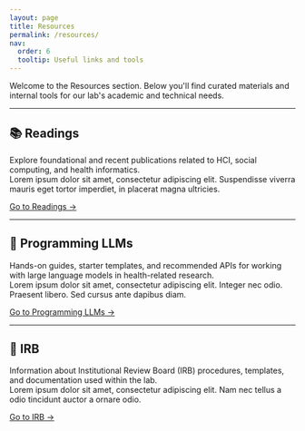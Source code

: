 ```yaml
---
layout: page
title: Resources
permalink: /resources/
nav:
  order: 6
  tooltip: Useful links and tools
---
```


Welcome to the Resources section. Below you'll find curated materials and internal tools for our lab's academic and technical needs.

---

## 📚 Readings
Explore foundational and recent publications related to HCI, social computing, and health informatics.  
Lorem ipsum dolor sit amet, consectetur adipiscing elit. Suspendisse viverra mauris eget tortor imperdiet, in placerat magna ultricies.

[Go to Readings →](readings)

---

## 🧠 Programming LLMs
Hands-on guides, starter templates, and recommended APIs for working with large language models in health-related research.  
Lorem ipsum dolor sit amet, consectetur adipiscing elit. Integer nec odio. Praesent libero. Sed cursus ante dapibus diam.

[Go to Programming LLMs →](programming-llms)

---

## 📝 IRB
Information about Institutional Review Board (IRB) procedures, templates, and documentation used within the lab.  
Lorem ipsum dolor sit amet, consectetur adipiscing elit. Nam nec tellus a odio tincidunt auctor a ornare odio.

[Go to IRB →](irb)

